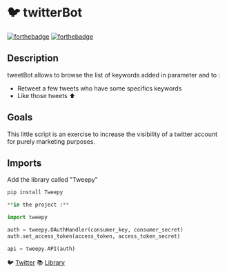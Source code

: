 # :bird: twitterBot
[![forthebadge](https://forthebadge.com/images/badges/made-with-python.svg)](https://forthebadge.com) [![forthebadge](https://forthebadge.com/images/badges/for-robots.svg)](https://forthebadge.com)

## Description

tweetBot allows to browse the list of keywords added in parameter and to : 

- Retweet a few tweets who have some specifics keywords 
- Like those tweets :arrow_up:

## Goals 

This little script is an exercise to increase the visibility of a twitter account for purely marketing purposes.

## Imports 
Add the library called "Tweepy" 
```python
pip install Tweepy

**in the project :** 

import tweepy

auth = tweepy.OAuthHandler(consumer_key, consumer_secret)
auth.set_access_token(access_token, access_token_secret)

api = tweepy.API(auth)

``` 
:bird: [Twitter](https://twitter.com/PierreDelmas12) 
:books: [Library](https://docs.tweepy.org/en/stable/index.html)
